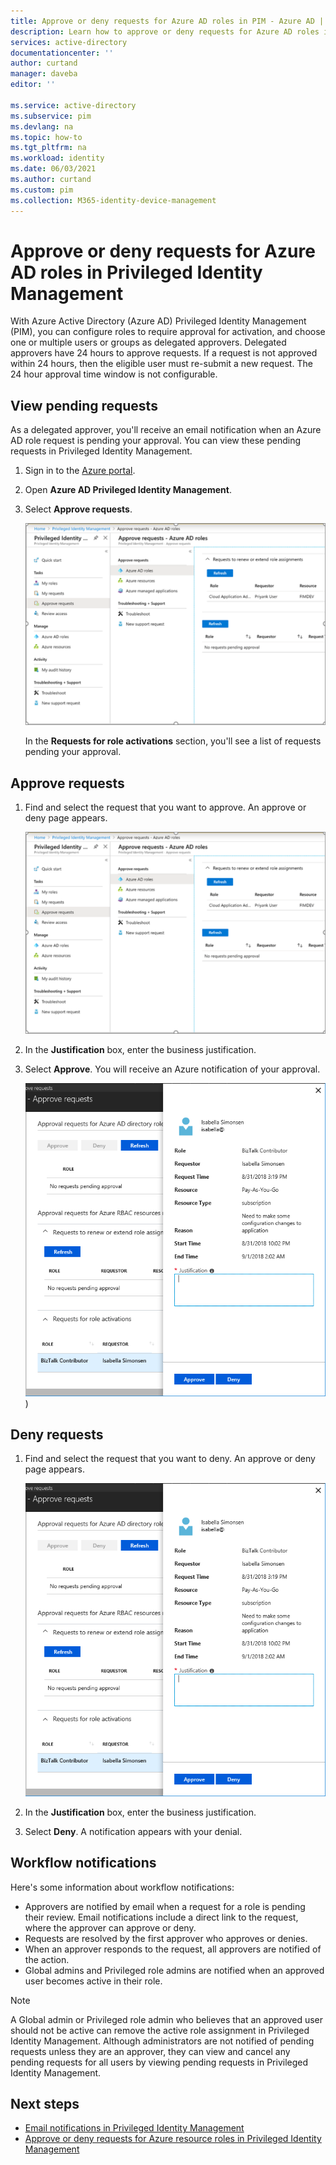 ```yaml
---
title: Approve or deny requests for Azure AD roles in PIM - Azure AD | Microsoft Docs
description: Learn how to approve or deny requests for Azure AD roles in Azure AD Privileged Identity Management (PIM).
services: active-directory
documentationcenter: ''
author: curtand
manager: daveba
editor: ''

ms.service: active-directory
ms.subservice: pim
ms.devlang: na
ms.topic: how-to
ms.tgt_pltfrm: na
ms.workload: identity
ms.date: 06/03/2021
ms.author: curtand
ms.custom: pim
ms.collection: M365-identity-device-management
---
```


# Approve or deny requests for Azure AD roles in Privileged Identity Management

With Azure Active Directory (Azure AD) Privileged Identity Management (PIM), you can configure roles to require approval for activation, and choose one or multiple users or groups as delegated approvers. Delegated approvers have 24 hours to approve requests. If a request is not approved within 24 hours, then the eligible user must re-submit a new request. The 24 hour approval time window is not configurable.

## View pending requests

As a delegated approver, you'll receive an email notification when an Azure AD role request is pending your approval. You can view these pending requests in Privileged Identity Management.

1. Sign in to the [Azure portal](https://portal.azure.com/).

1. Open **Azure AD Privileged Identity Management**.

1. Select **Approve requests**.

    ![Approve requests - page showing request to review Azure AD roles](./media/azure-ad-pim-approval-workflow/resources-approve-pane.png)

    In the **Requests for role activations** section, you'll see a list of requests pending your approval.

## Approve requests

1. Find and select the request that you want to approve. An approve or deny page appears.

    ![Screenshot that shows the "Approve requests - Azure AD roles" page.](./media/azure-ad-pim-approval-workflow/resources-approve-pane.png)

1. In the **Justification** box, enter the business justification.

1. Select **Approve**. You will receive an Azure notification of your approval.

    ![Approve notification showing request was approved](./media/pim-resource-roles-approval-workflow/resources-approve-pane.png))

## Deny requests

1. Find and select the request that you want to deny. An approve or deny page appears.

    ![Approve requests - approve or deny pane with details and Justification box](./media/pim-resource-roles-approval-workflow/resources-approve-pane.png)

1. In the **Justification** box, enter the business justification.

1. Select **Deny**. A notification appears with your denial.

## Workflow notifications

Here's some information about workflow notifications:

- Approvers are notified by email when a request for a role is pending their review. Email notifications include a direct link to the request, where the approver can approve or deny.
- Requests are resolved by the first approver who approves or denies.
- When an approver responds to the request, all approvers are notified of the action.
- Global admins and Privileged role admins are notified when an approved user becomes active in their role.

>[!NOTE]
>A Global admin or Privileged role admin who believes that an approved user should not be active can remove the active role assignment in Privileged Identity Management. Although administrators are not notified of pending requests unless they are an approver, they can view and cancel any pending requests for all users by viewing pending requests in Privileged Identity Management.

## Next steps

- [Email notifications in Privileged Identity Management](pim-email-notifications.md)
- [Approve or deny requests for Azure resource roles in Privileged Identity Management](pim-resource-roles-approval-workflow.md)
